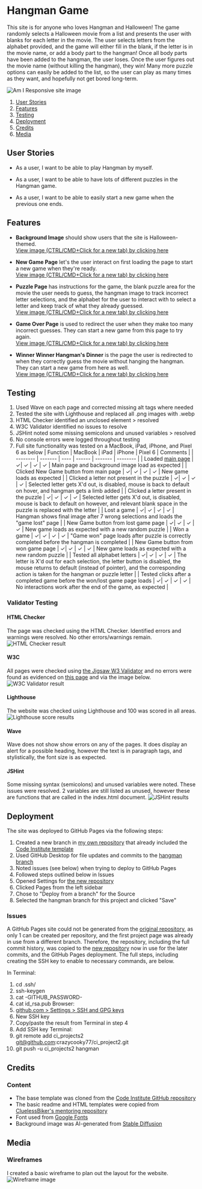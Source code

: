 # Hangman Game

This site is for anyone who loves Hangman and Halloween! The game randomly selects a Halloween movie from a list and presents the user with blanks for each letter in the movie. The user selects letters from the alphabet provided, and the game will either fill in the blank, if the letter is in the movie name, or add a body part to the hangman! Once all body parts have been added to the hangman, the user loses. Once the user figures out the movie name (without killing the hangman), they win! Many more puzzle options can easily be added to the list, so the user can play as many times as they want, and hopefully not get bored long-term.

<img src='assets/images/amiresponsive.webp' alt='Am I Responsive site image'>

1. [User Stories](#user-stories)
2. [Features](#features)
3. [Testing](#testing)
4. [Deployment](#deployment)
5. [Credits](#credits)
6. [Media](#media)

## User Stories

- As a user, I want to be able to play Hangman by myself.

- As a user, I want to be able to have lots of different puzzles in the Hangman game.

- As a user, I want to be able to easily start a new game when the previous one ends.

## Features 

- __Background Image__ should show users that the site is Halloween-themed.\
[View image (CTRL/CMD+Click for a new tab) by clicking here](https://github.com/crazycooky77/ci_project2/blob/hangman/assets/images/background.webp)

- __New Game Page__ let's the user interact on first loading the page to start a new game when they're ready.\
[View image (CTRL/CMD+Click for a new tab) by clicking here](https://github.com/crazycooky77/ci_project2/blob/hangman/assets/images/readme-new-game.webp)

- __Puzzle Page__ has instructions for the game, the blank puzzle area for the movie the user needs to guess, the hangman image to track incorrect letter selections, and the alphabet for the user to interact with to select a letter and keep track of what they already guessed.\
[View image (CTRL/CMD+Click for a new tab) by clicking here](https://github.com/crazycooky77/ci_project2/blob/hangman/assets/images/readme-puzzle.webp)

- __Game Over Page__ is used to redirect the user when they make too many incorrect guesses. They can start a new game from this page to try again.\
[View image (CTRL/CMD+Click for a new tab) by clicking here](https://github.com/crazycooky77/ci_project2/blob/hangman/assets/images/readme-game-over.webp)

- __Winner Winner Hangman's Dinner__ is the page the user is redirected to when they correctly guess the movie without hanging the hangman. They can start a new game from here as well.\
[View image (CTRL/CMD+Click for a new tab) by clicking here](https://github.com/crazycooky77/ci_project2/blob/hangman/assets/images/readme-winner.webp)

## Testing 
1. Used Wave on each page and corrected missing alt tags where needed
2. Tested the site with Lighthouse and replaced all .png images with .webp
3. HTML Checker identified an unclosed element > resolved
4. W3C Validator identified no issues to resolve
5. JSHint noted some missing semicolons and unused variables > resolved
6. No console errors were logged throughout testing
7. Full site functionality was tested on a MacBook, iPad, iPhone, and Pixel 6 as below
| Function | MacBook | iPad | iPhone | Pixel 6 | Comments |
| -------- | ------- | ---- | ------ | ------- | -------- |
| Loaded [main page](https://crazycooky77.github.io/ci_project2/) | &check;| &check; | &check; | &check; | Main page and background image load as expected |
| Clicked New Game button from main page | &check;| &check; | &check; | &check; | New game loads as expected |
| Clicked a letter not present in the puzzle | &check;| &check; | &check; | &check; | Selected letter gets X'd out, is disabled, mouse is back to default on hover, and hangman gets a limb added |
| Clicked a letter present in the puzzle | &check;| &check; | &check; | &check; | Selected letter gets X'd out, is disabled, mouse is back to default on however, and relevant blank space in the puzzle is replaced with the letter |
| Lost a game | &check;| &check; | &check; | &check; | Hangman shows final image after 7 wrong selections and loads the "game lost" page |
| New Game button from lost game page | &check;| &check; | &check; | &check; | New game loads as expected with a new random puzzle |
| Won a game | &check;| &check; | &check; | &check; | "Game won" page loads after puzzle is correctly completed before the hangman is completed |
| New Game button from won game page | &check;| &check; | &check; | &check; | New game loads as expected with a new random puzzle |
| Tested all alphabet letters | &check;| &check; | &check; | &check; | The letter is X'd out for each selection, the letter button is disabled, the mouse returns to default (instead of pointer), and the corresponding action is taken for the hangman or puzzle letter |
| Tested clicks after a completed game before the won/lost game page loads | &check;| &check; | &check; | &check; | No interactions work after the end of the game, as expected |

### Validator Testing 

#### HTML Checker
The page was checked using the HTML Checker. Identified errors and warnings were resolved. No other errors/warnings remain.
<img src='assets/images/readme-html.webp' alt='HTML Checker result'>

#### W3C
All pages were checked using [the Jigsaw W3 Validator](https://jigsaw.w3.org/css-validator/#validate_by_uri) and no errors were found as evidenced on [this page](https://jigsaw.w3.org/css-validator/validator?uri=https%3A%2F%2Fcrazycooky77.github.io%2Fci_project2%2F&profile=css3svg&usermedium=all&warning=1&vextwarning=&lang=en) and via the image below.
<img src='assets/images/readme-jigsaw.webp' alt='W3C Validator result'>

#### Lighthouse
The website was checked using Lighthouse and 100 was scored in all areas.
<img src='assets/images/readme-lighthouse.webp' alt='Lighthouse score results'>

#### Wave
Wave does not show show errors on any of the pages. It does display an alert for a possible heading, however the text is in paragraph tags, and stylistically, the font size is as expected.

#### JSHint
Some missing syntax (semicolons) and unused variables were noted. These issues were resolved. 2 variables are still listed as unused, however these are functions that are called in the index.html document.
<img src='assets/images/readme-jshint.webp' alt='JSHint results'>

## Deployment

The site was deployed to GitHub Pages via the following steps:
1. Created a new branch in [my own repository](https://github.com/crazycooky77/ci_projects) that already included the [Code Institute template](https://github.com/Code-Institute-Org/ci-full-template)
2. Used GitHub Desktop for file updates and commits to the [hangman branch](https://github.com/crazycooky77/ci_projects/tree/hangman)
3. Noted issues (see below) when trying to deploy to GitHub Pages
4. Followed steps outlined below in Issues
5. Opened Settings for [the new repository](https://github.com/crazycooky77/ci_project2)
6. Clicked Pages from the left sidebar
7. Chose to "Deploy from a branch" for the Source
8. Selected the hangman branch for this project and clicked "Save"

### Issues

A GitHub Pages site could not be generated from the [original repository](https://github.com/crazycooky77/ci_projects/tree/hangman), as only 1 can be created per repository, and the first project page was already in use from a different branch. Therefore, the repository, including the full commit history, was copied to the [new repository](https://github.com/crazycooky77/ci_project2) now in use for the later commits, and the GitHub Pages deployment. The full steps, including creating the SSH key to enable to necessary commands, are below.

In Terminal:
1. cd .ssh/
2. ssh-keygen
3. cat -GITHUB_PASSWORD-
4. cat id_rsa.pub
Browser:
5. [github.com > Settings > SSH and GPG keys](https://github.com/settings/keys)
6. New SSH key
7. Copy/paste the result from Terminal in step 4
8. Add SSH key
Terminal:
9. git remote add ci_projects2 git@github.com:crazycooky77/ci_project2.git
10. git push -u ci_projects2 hangman

## Credits 

### Content 

- The base template was cloned from the [Code Institute GitHub repository](https://github.com/Code-Institute-Org/ci-full-template)
- The basic readme and HTML templates were copied from [CluelessBiker's mentoring repository](https://github.com/CluelessBiker/mentoring/tree/main)
- Font used from [Google Fonts](https://fonts.google.com/specimen/Fredericka+the+Great)
- Background image was AI-generated from [Stable Diffusion](https://github.com/AUTOMATIC1111/stable-diffusion-webui)

## Media

### Wireframes

I created a basic wireframe to plan out the layout for the website. 
<img src='assets/images/readme-wireframe.webp' alt='Wireframe image'>